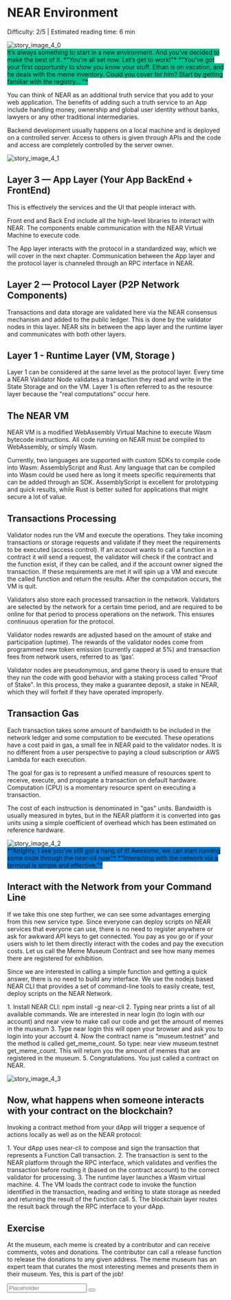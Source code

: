 # NEAR Environment

<Difficulty> Difficulty: 2/5 | Estimated reading time: 6 min </Difficulty>

<narrativeText style="background: #00C08B;">
    <div class="image-wrapper">
        <img alt="story_image_4_0" src="/images/chap_4_0.png">
    </div>
    <VerticalAlign>
        It’s always something to start in a new environment. And you’ve decided to make the best of it.
        <Spacer />
        *"You’re all set now. Let’s get to work!"*
        <Spacer />
        *"You’ve got your first opportunity to show you know your stuff. Ethan is on vacation, and he deals with the meme inventory. Could you cover for him? Start by getting familiar with the registry… "*
    </VerticalAlign>
</narrativeText>
<Spacer />

You can think of NEAR as an additional truth service that you add to your web application.
The benefits of adding such a truth service to an App include handling money, ownership and global user identity without banks, lawyers or any other traditional intermediaries.

Backend development usually happens on a local machine and is deployed on a controlled server. Access to others is given through APIs and the code and access are completely controlled by the server owner.

<ImageContainer>
    <img alt="story_image_4_1" src="/images/chap_4_1.png">
</ImageContainer>

## Layer 3 — App Layer (Your App BackEnd + FrontEnd)

This is effectively the services and the UI that people interact with.

Front end and Back End include all the high-level libraries to interact with NEAR. The components enable communication with the NEAR Virtual Machine to execute code.

The App layer interacts with the protocol in a standardized way, which we will cover in the next chapter. Communication between the App layer and the protocol layer is channeled through an RPC interface in NEAR.

## Layer 2 — Protocol Layer (P2P Network Components)

Transactions and data storage are validated here via the NEAR consensus mechanism and added to the public ledger. This is done by the validator nodes in this layer. NEAR sits in between the app layer and the runtime layer and communicates with both other layers.

## Layer 1 - Runtime Layer (VM, Storage )

Layer 1 can be considered at the same level as the protocol layer. Every time a NEAR Validator Node validates a transaction they read and write in the State Storage and on the VM. Layer 1 is often referred to as the resource layer because the "real computations" occur here.

## The NEAR VM

NEAR VM is a modified WebAssembly Virtual Machine to execute Wasm bytecode instructions. All code running on NEAR must be compiled to WebAssembly, or simply Wasm.

Currently, two languages are supported with custom SDKs to compile code into Wasm: AssemblyScript and Rust. Any language that can be compiled into Wasm could be used here as long it meets specific requirements that can be added through an SDK. AssemblyScript is excellent for prototyping and quick results, while Rust is better suited for applications that might secure a lot of value.

## Transactions Processing

Validator nodes run the VM and execute the operations. They take incoming transactions or storage requests and validate if they meet the requirements to be executed (access control). If an account wants to call a function in a contract it will send a request, the validator will check if the contract and the function exist, if they can be called, and if the account owner signed the transaction. If these requirements are met it will spin up a VM and execute the called function and return the results. After the computation occurs, the VM is quit.

Validators also store each processed transaction in the network. Validators are selected by the network for a certain time period, and are required to be online for that period to process operations on the network. This ensures continuous operation for the protocol.

Validator nodes rewards are adjusted based on the amount of stake and participation (uptime). The rewards of the validator nodes come from programmed new token emission (currently capped at 5%) and transaction fees from network users, referred to as ‘gas’.

Validator nodes are pseudonymous, and game theory is used to ensure that they run the code with good behavior with a staking process called "Proof of Stake". In this process, they make a guarantee deposit, a stake in NEAR, which they will forfeit if they have operated improperly.

## Transaction Gas

Each transaction takes some amount of bandwidth to be included in the network ledger and some computation to be executed. These operations have a cost paid in gas, a small fee in NEAR paid to the validator nodes. It is no different from a user perspective to paying a cloud subscription or AWS Lambda for each execution.

The goal for gas is to represent a unified measure of resources spent to receive, execute, and propagate a transaction on default hardware. Computation (CPU) is a momentary resource spent on executing a transaction.

The cost of each instruction is denominated in "gas" units. Bandwidth is usually measured in bytes, but in the NEAR platform it is converted into gas units using a simple coefficient of overhead which has been estimated on reference hardware.

<Spacer />
<narrativeText style="background: #0072CE">
    <div class="image-wrapper">
        <img alt="story_image_4_2" src="/images/chap_4_2.png">
    </div>
    <VerticalAlign>
        *"Alrighty, I see you’ve still got a hang of it! Awesome, we can start running some code through the near-cli now"*
        <Spacer />
        *"Interacting with the network via a terminal is simple and effective."*
    </VerticalAlign>
</narrativeText>
<Spacer />

## Interact with the Network from your Command Line

If we take this one step further, we can see some advantages emerging from this new service type. Since everyone can deploy scripts on NEAR services that everyone can use, there is no need to register anywhere or ask for awkward API keys to get connected. You pay as you go or if your users wish to let them directly interact with the codes and pay the execution costs.
Let us call the Meme Museum Contract and see how many memes there are registered for exhibition.

Since we are interested in calling a simple function and getting a quick answer, there is no need to build any interface. We use the nodejs based NEAR CLI that provides a set of command-line tools to easily create, test, deploy scripts on the NEAR Network.

1\. Install NEAR CLI: <AnimatedCode>npm install -g near-cli</AnimatedCode> 
2\. Typing <AnimatedCode>near</AnimatedCode> prints a list of all available commands. We are interested in near login (to login with our account) and near view to make call our code and get the amount of memes in the museum 
3\. Type <AnimatedCode>near login</AnimatedCode> this will open your browser and ask you to login into your account 
4\. Now the contract name is "museum.testnet" and the method is called get\_meme\_count. So type: <AnimatedCode>near view museum.testnet get\_meme\_count</AnimatedCode>. This will return you the amount of memes that are registered in the museum. 
5\. Congratulations. You just called a contract on NEAR.

 <ImageContainer>
     <img alt="story_image_4_3" src="/images/chap_4_3.png">
 </ImageContainer>

<Spacer />

## Now, what happens when someone interacts with your contract on the blockchain?

Invoking a contract method from your dApp will trigger a sequence of actions locally as well as on the NEAR protocol:

1\. Your dApp uses near-cli to compose and sign the transaction that represents a Function Call transaction.
2\. The transaction is sent to the NEAR platform through the RPC interface, which validates and verifies the transaction before routing it (based on the contract account) to the correct validator for processing.
3\. The runtime layer launches a Wasm virtual machine.
4\. The VM loads the contract code to invoke the function identified in the transaction, reading and writing to state storage as needed and returning the result of the function call.
5\. The blockchain layer routes the result back through the RPC interface to your dApp.

## Exercise

At the museum, each meme is created by a contributor and can receive comments, votes and donations. The contributor can call a release function to release the donations to any given address. The meme museum has an expert team that curates the most interesting memes and presents them in their museum. Yes, this is part of the job!

<FormWrapper>
    <Input placeholder="Placeholder" type="text"/>
    <Button text="Submit" color="primary" invertIcon />
</FormWrapper>
